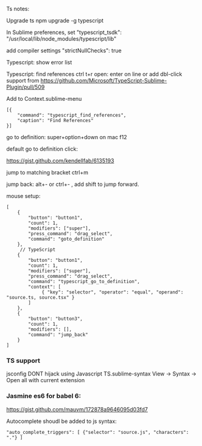 Ts notes:

Upgrade ts 
npm upgrade -g typescript

In Sublime preferences, set 
"typescript_tsdk": "/usr/local/lib/node_modules/typescript/lib"

add compiler settings
"strictNullChecks": true

Typescript: show error list

Typescript: find references
ctrl t+r
open: enter on line or add dbl-click support from https://github.com/Microsoft/TypeScript-Sublime-Plugin/pull/509

Add to Context.sublime-menu
```
[{
    "command": "typescript_find_references",
    "caption": "Find References"
}]
```

go to definition:
super+option+down on mac
f12

default go to definition click:

https://gist.github.com/kendellfab/6135193

jump to matching bracket
ctrl+m

jump back:
alt+- or ctrl+- , add shift to jump forward.

mouse setup:
```
[
    {
        "button": "button1",
        "count": 1,
        "modifiers": ["super"],
        "press_command": "drag_select",
        "command": "goto_definition"
    },
     // TypeScript
    {
        "button": "button1",
        "count": 1,
        "modifiers": ["super"],
        "press_command": "drag_select",
        "command": "typescript_go_to_definition",
        "context": [
             { "key": "selector", "operator": "equal", "operand": "source.ts, source.tsx" }
        ]
    },
    {
        "button": "button3",
        "count": 1,
        "modifiers": [],
        "command": "jump_back"
    }
]
```

### TS support

jsconfig
DONT hijack using Javascript TS.sublime-syntax
View -> Syntax -> Open all with current extension

### Jasmine es6 for babel 6: 

https://gist.github.com/mauvm/172878a9646095d03fd7

Autocomplete shoudl be added to js syntax:

    "auto_complete_triggers": [ {"selector": "source.js", "characters": "."} ]

